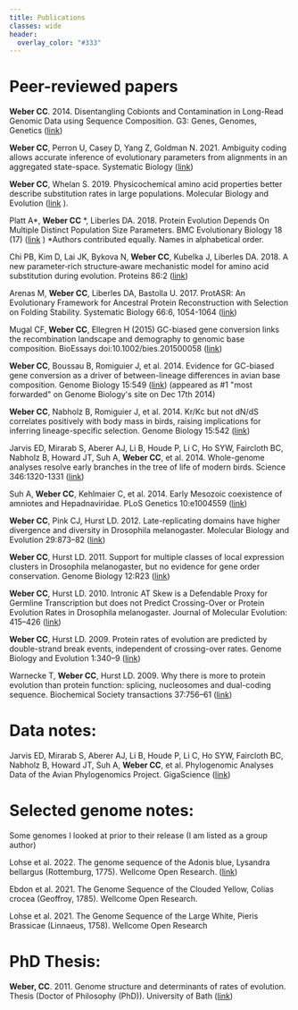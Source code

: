 ```yaml
---
title: Publications
classes: wide
header:
  overlay_color: "#333"
---
```



# Peer-reviewed papers

**Weber CC**. 2014. Disentangling Cobionts and Contamination in Long-Read Genomic Data using Sequence Composition. G3: Genes, Genomes, Genetics ([link](https://doi.org/10.1093/g3journal/jkae187))

**Weber CC**, Perron U, Casey D, Yang Z, Goldman N. 2021. Ambiguity coding allows accurate inference of evolutionary parameters from alignments in an aggregated state-space. Systematic Biology  ([link](https://academic.oup.com/sysbio/article/70/1/21/5827469))

**Weber CC**, Whelan S. 2019. Physicochemical amino acid properties better describe substitution rates in large populations. Molecular Biology and Evolution ([link](https://doi.org/10.1093/molbev/msz003) ).

Platt A*, **Weber CC** *, Liberles DA. 2018. Protein Evolution Depends On Multiple Distinct Population Size Parameters. BMC Evolutionary Biology 18 (17) ([link](https://bmcecolevol.biomedcentral.com/articles/10.1186/s12862-017-1085-x) ) *Authors contributed equally. Names in alphabetical order.

Chi PB, Kim D, Lai JK, Bykova N, **Weber CC**, Kubelka J, Liberles DA. 2018. A new parameter‐rich structure‐aware mechanistic model for amino acid substitution during evolution. Proteins 86:2 ([link](https://onlinelibrary.wiley.com/doi/10.1002/prot.25429))

Arenas M, **Weber CC**, Liberles DA, Bastolla U. 2017. ProtASR: An Evolutionary Framework for Ancestral Protein Reconstruction with Selection on Folding Stability. Systematic Biology 66:6, 1054-1064 ([link](https://academic.oup.com/sysbio/article/66/6/1054/2840014))

Mugal CF, **Weber CC**, Ellegren H (2015) GC-biased gene conversion links the recombination landscape and demography to genomic base composition. BioEssays doi:10.1002/bies.201500058 ([link](https://onlinelibrary.wiley.com/doi/abs/10.1002/bies.201500058))

**Weber CC**, Boussau B, Romiguier J, et al. 2014. Evidence for GC-biased gene conversion as a driver of between-lineage differences in avian base composition. Genome Biology 15:549 ([link](http://genomebiology.com/2014/15/12/549/)) (appeared as #1 "most forwarded" on Genome Biology's site on Dec 17th 2014)

**Weber CC**, Nabholz B, Romiguier J, et al. 2014. Kr/Kc but not dN/dS correlates positively with body mass in birds, raising implications for inferring lineage-specific selection. Genome Biology 15:542 ([link](http://genomebiology.com/2014/15/12/542))

Jarvis ED, Mirarab S, Aberer AJ, Li B, Houde P, Li C, Ho SYW, Faircloth BC, Nabholz B, Howard JT, Suh A, **Weber CC**, et al. 2014. Whole-genome analyses resolve early branches in the tree of life of modern birds. Science 346:1320-1331 ([link](https://www.science.org/doi/10.1126/science.1253451))

Suh A, **Weber CC**, Kehlmaier C, et al. 2014. Early Mesozoic coexistence of amniotes and Hepadnaviridae. PLoS Genetics 10:e1004559 ([link](https://doi.org/10.1371/journal.pgen.1004559))

**Weber CC**, Pink CJ, Hurst LD. 2012. Late-replicating domains have higher divergence and diversity in Drosophila melanogaster. Molecular Biology and Evolution 29:873–82 ([link](https://doi.org/10.1093/molbev/msr265))

**Weber CC**, Hurst LD. 2011. Support for multiple classes of local expression clusters in Drosophila melanogaster, but no evidence for gene order conservation. Genome Biology 12:R23 ([link](http://genomebiology.com/content/12/3/R23))

**Weber CC**, Hurst LD. 2010. Intronic AT Skew is a Defendable Proxy for Germline Transcription but does not Predict Crossing-Over or Protein Evolution Rates in Drosophila melanogaster. Journal of Molecular Evolution: 415–426 ([link](https://link.springer.com/article/10.1007/s00239-010-9395-2))

**Weber CC**, Hurst LD. 2009. Protein rates of evolution are predicted by double-strand break events, independent of crossing-over rates. Genome Biology and Evolution 1:340–9 ([link](https://doi.org/10.1093/gbe/evp033))

Warnecke T, **Weber CC**, Hurst LD. 2009. Why there is more to protein evolution than protein function: splicing, nucleosomes and dual-coding sequence. Biochemical Society transactions 37:756–61 ([link](https://doi.org/10.1042/BST0370756))


# Data notes:
Jarvis ED, Mirarab S, Aberer AJ, Li B, Houde P, Li C, Ho SYW, Faircloth BC, Nabholz B, Howard JT, Suh A, **Weber CC**, et al. Phylogenomic Analyses Data of the Avian Phylogenomics Project. GigaScience ([link](https://doi.org/10.1186/s13742-014-0038-1))

# Selected genome notes:
Some genomes I looked at prior to their release (I am listed as a group author)

Lohse et al. 2022. The genome sequence of the Adonis blue, Lysandra bellargus (Rottemburg, 1775). Wellcome Open Research. ([link](https://wellcomeopenresearch.org/articles/7-255))

Ebdon et al. 2021. The Genome Sequence of the Clouded Yellow, Colias crocea (Geoffroy, 1785). Wellcome Open Research.

Lohse et al. 2021. The Genome Sequence of the Large White, Pieris Brassicae (Linnaeus, 1758). Wellcome Open Research

# PhD Thesis:
**Weber, CC**. 2011. Genome structure and determinants of rates of evolution. Thesis (Doctor of Philosophy (PhD)). University of Bath ([link](https://researchportal.bath.ac.uk/en/studentTheses/genome-structure-and-determinants-of-rates-of-evolution))
